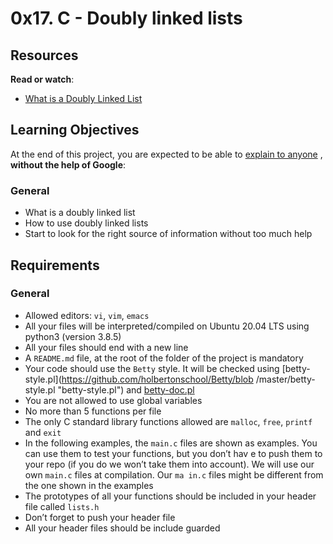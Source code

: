 0x17. C - Doubly linked lists                                                                                                      
=============================                                                                                                      
                                                                                                                                   
Resources  
---------                                                                                                                          
                                                                                                                                   
**Read or watch**:                                                                                                                 
                                                                                                                                   
*   [What is a Doubly Linked List](/rltoken/C5_IRM981SVn8oA8RP3gag "What is a Doubly Linked List")                                 
                                                                                                                                   
Learning Objectives                                                                                                                
-------------------                                                                                                                
                                                                                                                                   
At the end of this project, you are expected to be able to [explain to anyone](/rltoken/0ABh2M07w5kdsh9gRx1XwA "explain to anyone")
, **without the help of Google**:                                                                                                  
                                                                                                                                   
### General                                                                                                                        
                                                                                                                                   
*   What is a doubly linked list                                                                                                   
*   How to use doubly linked lists                                                                                                 
*   Start to look for the right source of information without too much help                                                        
                                                                                                                                   
Requirements                                                                                                                       
------------                                                                                                                       
                                                                                                                                   
### General                                                                                                                        
                                                                                                                                   
*   Allowed editors: `vi`, `vim`, `emacs`                                                                                          
*   All your files will be interpreted/compiled on Ubuntu 20.04 LTS using python3 (version 3.8.5)                                  
*   All your files should end with a new line                                                                                      
*   A `README.md` file, at the root of the folder of the project is mandatory                                                      
*   Your code should use the `Betty` style. It will be checked using [betty-style.pl](https://github.com/holbertonschool/Betty/blob
/master/betty-style.pl "betty-style.pl") and [betty-doc.pl](https://github.com/holbertonschool/Betty/blob/master/betty-doc.pl "bett
y-doc.pl")                                                                                                                         
*   You are not allowed to use global variables                                                                                    
*   No more than 5 functions per file                                                                                              
*   The only C standard library functions allowed are `malloc`, `free`, `printf` and `exit`                                        
*   In the following examples, the `main.c` files are shown as examples. You can use them to test your functions, but you don’t hav
e to push them to your repo (if you do we won’t take them into account). We will use our own `main.c` files at compilation. Our `ma
in.c` files might be different from the one shown in the examples                                                                  
*   The prototypes of all your functions should be included in your header file called `lists.h`                                   
*   Don’t forget to push your header file                                                                                          
*   All your header files should be include guarded 
